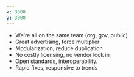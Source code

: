 ```yaml
---
x: 3000
y: 3000
---
```


* We're all on the same team (org, gov, public)
* Great advertising, force multiplier
* Modularization, reduce duplication
* No costly licensing, no vendor lock in
* Open standards, interoperability.
* Rapid fixes, responsive to trends